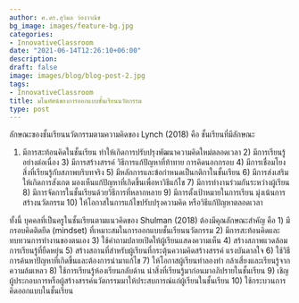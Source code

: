 ```yaml
---
author: ศ.ดร.สุวิมล ว่องวาณิช
bg_image: images/feature-bg.jpg
categories:
- InnovativeClassroom
date: "2021-06-14T12:26:10+06:00"
description: 
draft: false
image: images/blog/blog-post-2.jpg
tags:
- InnovativeClassroom
title: มโนทัศน์ของการออกแบบชั้นเรียนนวัตกรรม
type: post
---
```



ลักษณะของชั้นเรียนนวัตกรรมตามความคิดของ Lynch (2018) คือ ชั้นเรียนที่มีลักษณะ 
1) มีการสะท้อนคิดในชั้นเรียน ทำให้เกิดการปรับปรุงพัฒนาความคิดใหม่ตลอดเวลา 2) มีการเรียนรู้อย่างต่อเนื่อง 3) มีการสร้างสรรค์ วิธีการแก้ปัญหาที่ท้าทาย การคิดนอกกรอบ 4) มีการเชื่อมโยงสิ่งที่เรียนรู้กับสภาพบริบทจริง 5) มีหลักการและข้อกำหนดเป็นกติกาในชั้นเรียน 6)  มีการส่งเสริมให้เกิดการสังเกต มองเห็นแก้ปัญหาที่เกิดขึ้นเพื่อหาวิธีแก้ไข 7) มีการทำงานร่วมกันระหว่างผู้เรียน 8) มีการจัดการในชั้นเรียนด้วยวิธีการที่หลากหลาย 9) มีการตั้งเป้าหมายในการเรียน มุ่งเน้นการสร้างนวัตกรรม 10) ให้โอกาสในการแก้ไขปรับปรุงความคิด หรือวิธีแก้ปัญหาตลอดเวลา


ทั้งนี้ บุคคลที่เป็นครูในชั้นเรียนตามแนวคิดของ Shulman (2018) ต้องมีคุณลักษณะสำคัญ คือ 1) มีกรอบคิดติดยึด (mindset) ที่เหมาะสมในการออกแบบชั้นเรียนนวัตกรรม 2) มีการสะท้อนคิดและทบทวนการทำงานของตนเอง 3) ใช้คำถามปลายเปิดให้ผู้เรียนแสดงความเห็น 4) สร้างสภาพแวดล้อมการเรียนรู้ที่ยืดหยุ่น 5) สร้างสถานที่สำหรับผู้เรียนที่กระตุ้นความคิดสร้างสรรค์ แรงบันดาลใจ  6) ใช้วิธีการค้นหาปัญหาที่เกิดขึ้นและต้องการนำมาแก้ไข 7) ให้โอกาสผู้เรียนทำลองทำ กล้าเสี่ยงและเรียนรู้จากความล้มเหลว 8) ใช้การเรียนรู้ห้องเรียนกลับด้าน นำสิ่งที่เรียนรู้มาก่อนมาอภิปรายในชั้นเรียน 9) เชิญผู้ประกอบการหรือผู้สร้างสรรค์นวัตกรรมมาให้ประสบการณ์แก่ผู้เรียนในชั้นเรียน 10) ใช้กระบวนการคิดออกแบบในชั้นเรียน




